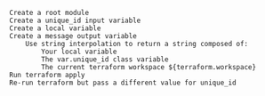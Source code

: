     Create a root module
    Create a unique_id input variable
    Create a local variable
    Create a message output variable
        Use string interpolation to return a string composed of:
            Your local variable
            The var.unique_id class variable
            The current terraform workspace ${terraform.workspace}
    Run terraform apply
    Re-run terraform but pass a different value for unique_id
